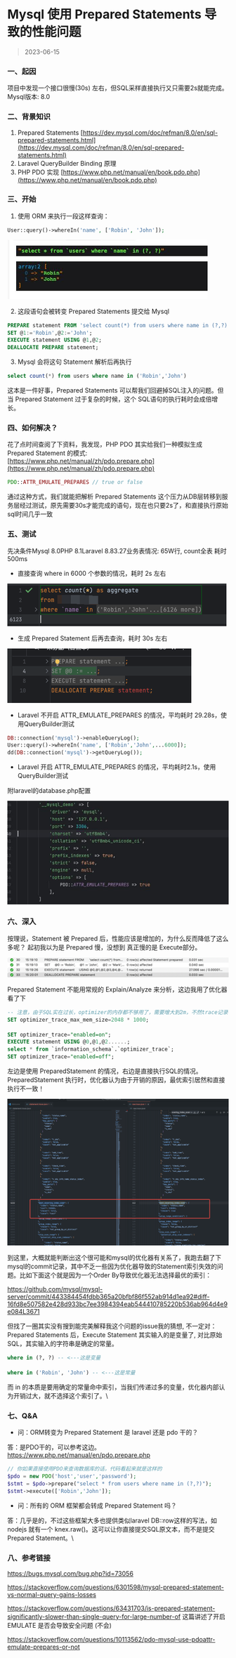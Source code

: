 # Mysql 使用 Prepared Statements 导致的性能问题

> 2023-06-15

### 一、起因

项目中发现一个接口很慢(30s) 左右，但SQL采样直接执行又只需要2s就能完成。Mysql版本: 8.0

### 二、背景知识

1. Prepared Statements [https://dev.mysql.com/doc/refman/8.0/en/sql-prepared-statements.html](https://dev.mysql.com/doc/refman/8.0/en/sql-prepared-statements.html)
2. Laravel QueryBuilder Binding 原理
3. PHP PDO 实现 [https://www.php.net/manual/en/book.pdo.php](https://www.php.net/manual/en/book.pdo.php)

### 三、开始

1. 使用 ORM 来执行一段这样查询：

```php
User::query()->whereIn('name', ['Robin', 'John']);
```

![image](../assets/image%20(4)%20(1).png)

2. 这段语句会被转变 Prepared Statements 提交给 Mysql

```sql
PREPARE statement FROM 'select count(*) from users where name in (?,?)';
SET @1:='Robin',@2:='John';
EXECUTE statement USING @1,@2;
DEALLOCATE PREPARE statement;
```

3. Mysql 会将这句 Statement 解析后再执行

```sql
select count(*) from users where name in ('Robin','John')
```

这本是一件好事，Prepared Statements 可以帮我们回避掉SQL注入的问题。但当 Prepared Statement 过于复杂的时候，这个 SQL语句的执行耗时会成倍增长。

### 四、如何解决？

花了点时间查阅了下资料，我发现，PHP PDO 其实给我们一种模拟生成 Prepared Statement 的模式:[https://www.php.net/manual/zh/pdo.prepare.php](https://www.php.net/manual/zh/pdo.prepare.php)

```php
PDO::ATTR_EMULATE_PREPARES // true or false
```

通过这种方式，我们就能把解析 Prepared Statements 这个压力从DB层转移到服务层经过测试，原先需要30s才能完成的语句，现在也只要2s了，和直接执行原始sql时间几乎一致

### 五、测试

先决条件Mysql 8.0PHP 8.1Laravel 8.83.27业务表情况: 65W行, count全表 耗时 500ms

* 直接查询 where in 6000 个参数的情况，耗时 2s 左右

![image](../assets/image%20(5)%20(1).png)

* 生成 Prepared Statement 后再去查询，耗时 30s 左右

![image](../assets/image%20(6).png)

* Laravel 不开启 ATTR\_EMULATE\_PREPARES 的情况，平均耗时 29.28s，使用QueryBuilder测试

```php
DB::connection('mysql')->enableQueryLog();
User::query()->whereIn('name', ['Robin','John',...6000]);
dd(DB::connection('mysql')->getQueryLog());
```

* Laravel 开启 ATTR\_EMULATE\_PREPARES 的情况，平均耗时2.1s，使用QueryBuilder测试

附laravel的database.php配置

![image](../assets/image%20(7).png)

### 六、深入

按理说，Statement 被 Prepared 后，性能应该是增加的，为什么反而降低了这么多呢？ 起初我以为是 Prepared 慢，没想到 真正慢的是 Execute部分。

![image](../assets/image%20(10).png)

Prepared Statement 不能用常规的 Explain/Analyze 来分析，这边我用了优化器看了下

```sql
-- 注意，由于SQL实在过长，optimizer的内存都不够用了，需要增大到2m，不然trace记录不全
SET optimizer_trace_max_mem_size=2048 * 1000;

SET optimizer_trace="enabled=on";
EXECUTE statement USING @0,@1,@2......;
select * from `information_schema`.`optimizer_trace`;
SET optimizer_trace="enabled=off";
```

左边是使用 PreparedStatement 的情况，右边是直接执行SQL的情况。PreparedStatement 执行时，优化器认为由于开销的原因，最优索引居然和直接执行不一致！

![image](../assets/image%20(9).png)

到这里，大概就能判断出这个很可能和mysql的优化器有关系了，我跑去翻了下mysql的commit记录，其中不乏一些因为优化器导致的Statement索引失效的问题。比如下面这个就是因为一个Order By导致优化器无法选择最优的索引：

https://github.com/mysql/mysql-server/commit/443384454fdbb365a20bfbf86f552ab914d1ea92#diff-16fd8e507582e428d933bc7ee3984394eab544410785220b536ab964d4e9e084L3671

但找了一圈其实没有搜到能完美解释我这个问题的issue我的猜想, 不一定对：Prepared Statements 后，Execute Statement 其实输入的是变量了, 对比原始SQL，其实输入的字符串是确定的常量。

```sql
where in (?, ?) -- <---这是变量

where in ('Robin', 'John') -- <---这是常量
```

而 in 的本质是要用确定的常量命中索引，当我们传递过多的变量，优化器内部认为开销过大，就不选择这个索引了。\


### 七、Q\&A

* 问：ORM转变为 Prepared Statement 是 laravel 还是 pdo 干的？

答：是PDO干的，可以参考这边。https://www.php.net/manual/en/pdo.prepare.php

```php
// 你如果直接使用PDO来查询数据库的话，代码看起来就是这样的
$pdo = new PDO('host','user','password'); 
$stmt = $pdo->prepare("select * from users where name in (?,?)");
$stmt->execute(['Robin','John']);
```

* 问：所有的 ORM 框架都会转成 Prepared Statement 吗？

答：几乎是的，不过这些框架大多也提供类似laravel DB::row这样的写法，如 nodejs 就有一个 knex.raw()。这可以让你直接提交SQL原文本，而不是提交 Prepared Statement。\


### 八、参考链接

https://bugs.mysql.com/bug.php?id=73056

https://stackoverflow.com/questions/6301598/mysql-prepared-statement-vs-normal-query-gains-losses

https://stackoverflow.com/questions/63431703/is-prepared-statement-significantly-slower-than-single-query-for-large-number-of
这篇讲述了开启 EMULATE 是否会导致安全问题 (不会)


https://stackoverflow.com/questions/10113562/pdo-mysql-use-pdoattr-emulate-prepares-or-not

